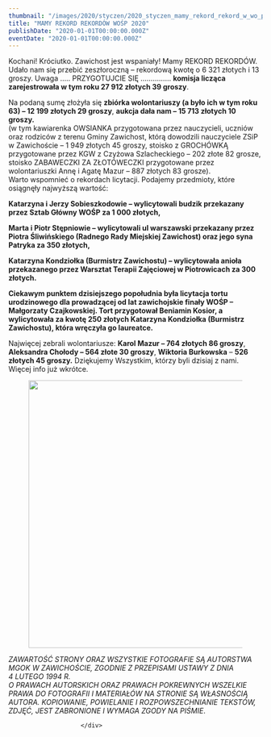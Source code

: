```yaml
---
thumbnail: "/images/2020/styczen/2020_styczen_mamy_rekord_rekord_w_wo_p_2020_2020_01_mamy_rekord_rekord_w_wo_p_2020_miniaturka-strona-wośp.jpg"
title: "MAMY REKORD REKORDÓW WOŚP 2020"
publishDate: "2020-01-01T00:00:00.000Z"
eventDate: "2020-01-01T00:00:00.000Z"
---
```


<div class="entry-content">
							
							
<p>Kochani!
Króciutko. Zawichost jest wspaniały! Mamy REKORD REKORDÓW. Udało nam się
przebić zeszłoroczną – rekordową kwotę o 6&nbsp;321 złotych i 13 groszy. Uwaga
….. PRZYGOTUJCIE SIĘ …………… <strong>komisja licząca
zarejestrowała w tym roku 27&nbsp;912 złotych 39 groszy</strong>.</p>



<p>Na podaną sumę złożyła się <strong>zbiórka
wolontariuszy (a było ich w tym roku 63) – 12&nbsp;199 złotych 29 groszy</strong>,
<strong>aukcja dała nam – 15&nbsp;713
złotych 10 groszy.</strong><br>
(w tym kawiarenka OWSIANKA przygotowana przez nauczycieli, uczniów oraz
rodziców z terenu Gminy Zawichost, którą dowodzili nauczyciele ZSiP w
Zawichoście – 1&nbsp;949 złotych 45 groszy, stoisko z GROCHÓWKĄ przygotowane
przez KGW z Czyżowa Szlacheckiego – 202 złote 82 grosze, stoisko ZABAWECZKI ZA
ZŁOTÓWECZKI przygotowane przez wolontariuszki Annę i Agatę Mazur – 887 złotych
83 grosze).&nbsp;<br>
Warto wspomnieć o rekordach licytacji. Podajemy przedmioty, które osiągnęły
najwyższą wartość: </p>



<p><strong>Katarzyna i Jerzy Sobieszkodowie – wylicytowali budzik przekazany przez
Sztab Główny WOŚP za 1&nbsp;000 złotych, </strong></p>



<p><strong>Marta i Piotr Stępniowie – wylicytowali ul warszawski przekazany przez
Piotra Śliwińskiego (Radnego Rady Miejskiej Zawichost) oraz jego syna Patryka
za 350 złotych, </strong></p>



<p><strong>Katarzyna Kondziołka (Burmistrz Zawichostu) – wylicytowała anioła
przekazanego przez Warsztat Terapii Zajęciowej w Piotrowicach za 300 złotych.</strong></p>



<p><strong>Ciekawym punktem dzisiejszego popołudnia była licytacja tortu
urodzinowego dla prowadzącej od lat zawichojskie finały WOŚP – Małgorzaty
Czajkowskiej. Tort przygotował Beniamin Kosior, a wylicytowała za
kwotę 250 złotych Katarzyna Kondziołka (Burmistrz Zawichostu), która wręczyła
go laureatce.</strong></p>



<p>Najwięcej zebrali wolontariusze: <strong>Karol
Mazur – 764 złotych 86 groszy</strong>, <strong>Aleksandra Chołody – 564 złote 30 groszy</strong>, <strong>Wiktoria Burkowska</strong> – <strong>526 złotych 45 groszy.</strong> Dziękujemy
Wszystkim, którzy byli dzisiaj z nami. Więcej info już wkrótce.</p>



<figure class="wp-block-image size-large"><img fetchpriority="high" decoding="async" width="800" height="531" src="/images/2020/styczen/2020_styczen_mamy_rekord_rekord_w_wo_p_2020_2020_01_mamy_rekord_rekord_w_wo_p_2020_miniaturka-strona-wośp.jpg" alt="" class="wp-image-7250" srcset="/images/2020/styczen/2020_styczen_mamy_rekord_rekord_w_wo_p_2020_2020_01_mamy_rekord_rekord_w_wo_p_2020_miniaturka-strona-wośp.jpg 800w, /images/2020/styczen/miniaturka-strona-wośp-300x199.jpg 300w, /images/2020/styczen/miniaturka-strona-wośp-768x510.jpg 768w" sizes="(max-width: 800px) 100vw, 800px"></figure>



<p></p>



<p> <em>ZAWARTOŚĆ STRONY ORAZ WSZYSTKIE FOTOGRAFIE SĄ AUTORSTWA MGOK W ZAWICHOŚCIE, ZGODNIE Z PRZEPISAMI USTAWY Z DNIA&nbsp;</em><br><em>4 LUTEGO 1994 R.<br>O PRAWACH AUTORSKICH ORAZ PRAWACH POKREWNYCH WSZELKIE PRAWA DO FOTOGRAFII I MATERIAŁÓW NA STRONIE SĄ WŁASNOŚCIĄ AUTORA. KOPIOWANIE, POWIELANIE I ROZPOWSZECHNIANIE TEKSTÓW, ZDJĘĆ, JEST ZABRONIONE I WYMAGA ZGODY NA PIŚMIE</em>. </p>
						
						</div>
